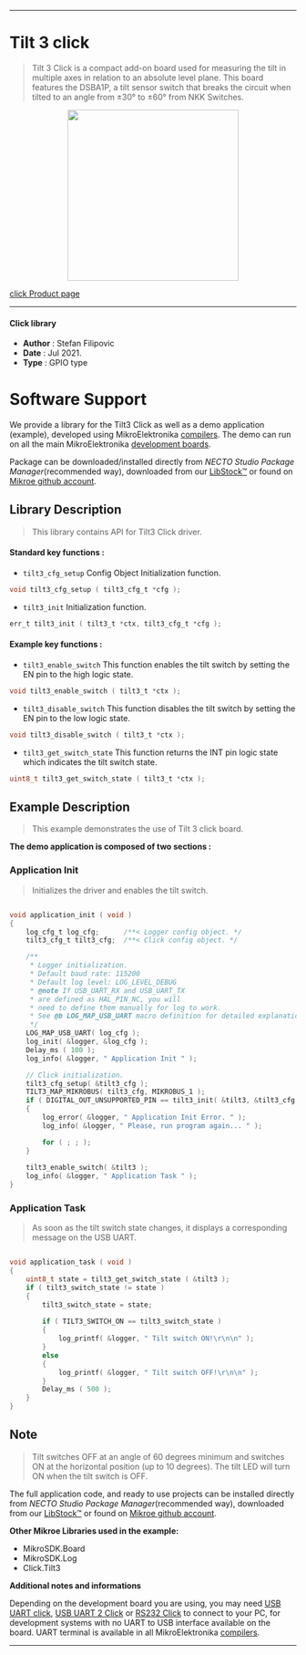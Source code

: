 
---
# Tilt 3 click

> Tilt 3 Click is a compact add-on board used for measuring the tilt in multiple axes in relation to an absolute level plane. This board features the DSBA1P, a tilt sensor switch that breaks the circuit when tilted to an angle from ±30° to ±60° from NKK Switches.

<p align="center">
  <img src="https://download.mikroe.com/images/click_for_ide/tilt3_click.png" height=300px>
</p>

[click Product page](https://www.mikroe.com/tilt-3-click)

---


#### Click library

- **Author**        : Stefan Filipovic
- **Date**          : Jul 2021.
- **Type**          : GPIO type


# Software Support

We provide a library for the Tilt3 Click
as well as a demo application (example), developed using MikroElektronika
[compilers](https://www.mikroe.com/necto-studio).
The demo can run on all the main MikroElektronika [development boards](https://www.mikroe.com/development-boards).

Package can be downloaded/installed directly from *NECTO Studio Package Manager*(recommended way), downloaded from our [LibStock&trade;](https://libstock.mikroe.com) or found on [Mikroe github account](https://github.com/MikroElektronika/mikrosdk_click_v2/tree/master/clicks).

## Library Description

> This library contains API for Tilt3 Click driver.

#### Standard key functions :

- `tilt3_cfg_setup` Config Object Initialization function.
```c
void tilt3_cfg_setup ( tilt3_cfg_t *cfg );
```

- `tilt3_init` Initialization function.
```c
err_t tilt3_init ( tilt3_t *ctx, tilt3_cfg_t *cfg );
```

#### Example key functions :

- `tilt3_enable_switch` This function enables the tilt switch by setting the EN pin to the high logic state.
```c
void tilt3_enable_switch ( tilt3_t *ctx );
```

- `tilt3_disable_switch` This function disables the tilt switch by setting the EN pin to the low logic state.
```c
void tilt3_disable_switch ( tilt3_t *ctx );
```

- `tilt3_get_switch_state` This function returns the INT pin logic state which indicates the tilt switch state. 
```c
uint8_t tilt3_get_switch_state ( tilt3_t *ctx );
```

## Example Description

> This example demonstrates the use of Tilt 3 click board.

**The demo application is composed of two sections :**

### Application Init

> Initializes the driver and enables the tilt switch.

```c

void application_init ( void )
{
    log_cfg_t log_cfg;      /**< Logger config object. */
    tilt3_cfg_t tilt3_cfg;  /**< Click config object. */

    /** 
     * Logger initialization.
     * Default baud rate: 115200
     * Default log level: LOG_LEVEL_DEBUG
     * @note If USB_UART_RX and USB_UART_TX 
     * are defined as HAL_PIN_NC, you will 
     * need to define them manually for log to work. 
     * See @b LOG_MAP_USB_UART macro definition for detailed explanation.
     */
    LOG_MAP_USB_UART( log_cfg );
    log_init( &logger, &log_cfg );
    Delay_ms ( 100 );
    log_info( &logger, " Application Init " );

    // Click initialization.
    tilt3_cfg_setup( &tilt3_cfg );
    TILT3_MAP_MIKROBUS( tilt3_cfg, MIKROBUS_1 );
    if ( DIGITAL_OUT_UNSUPPORTED_PIN == tilt3_init( &tilt3, &tilt3_cfg ) ) 
    {
        log_error( &logger, " Application Init Error. " );
        log_info( &logger, " Please, run program again... " );

        for ( ; ; );
    }
    
    tilt3_enable_switch( &tilt3 );
    log_info( &logger, " Application Task " );
}

```

### Application Task

> As soon as the tilt switch state changes, it displays a corresponding message on the USB UART.

```c

void application_task ( void )
{
    uint8_t state = tilt3_get_switch_state ( &tilt3 );
    if ( tilt3_switch_state != state )
    {
        tilt3_switch_state = state;
        
        if ( TILT3_SWITCH_ON == tilt3_switch_state )
        {
            log_printf( &logger, " Tilt switch ON!\r\n\n" );
        }
        else
        {
            log_printf( &logger, " Tilt switch OFF!\r\n\n" );
        }
        Delay_ms ( 500 );
    }
}

```

## Note

> Tilt switches OFF at an angle of 60 degrees minimum and switches ON at the horizontal position (up to 10 degrees).
> The tilt LED will turn ON when the tilt switch is OFF. 

The full application code, and ready to use projects can be installed directly from *NECTO Studio Package Manager*(recommended way), downloaded from our [LibStock&trade;](https://libstock.mikroe.com) or found on [Mikroe github account](https://github.com/MikroElektronika/mikrosdk_click_v2/tree/master/clicks).

**Other Mikroe Libraries used in the example:**

- MikroSDK.Board
- MikroSDK.Log
- Click.Tilt3

**Additional notes and informations**

Depending on the development board you are using, you may need
[USB UART click](https://www.mikroe.com/usb-uart-click),
[USB UART 2 Click](https://www.mikroe.com/usb-uart-2-click) or
[RS232 Click](https://www.mikroe.com/rs232-click) to connect to your PC, for
development systems with no UART to USB interface available on the board. UART
terminal is available in all MikroElektronika
[compilers](https://shop.mikroe.com/compilers).

---
